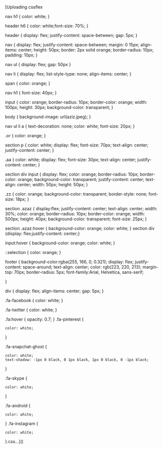 [Uploading cssflex

nav h1 {
    color: white;
}

header h6 {
    color: white;font-size: 70%;
}

header {
    display: flex;
    justify-content: space-between;
    gap: 5px;
}

nav {
    display: flex;
    justify-content: space-between;
    margin: 0 15px;
    align-items: center;
    height: 50px;
    border: 2px solid orange;
    border-radius: 10px;
    padding: 10px;
}

nav ul {
    display: flex;
    gap: 50px
}

nav li {
    display: flex;
    list-style-type: none;
    align-items: center;
}

span {
    color: orange;
}

nav h1 {
    font-size: 40px;
}

input {
    color: orange;
    border-radius: 10px;
    border-color: orange;
    width: 100px;
    height: 30px;
    background-color: transparent;
}

body {
    background-image: url(aziz.jpeg);
}

nav ul li a {
    text-decoration: none;
    color: white;
    font-size: 20px;
}

.or {
    color: orange;
}

section p {
    color: white;
    display: flex;
    font-size: 70px;
    text-align: center;
    justify-content: center;
}

.aa {
    color: white;
    display: flex;
    font-size: 30px;
    text-align: center;
    justify-content: center;
}

section div input {
    display: flex;
    color: orange;
    border-radius: 10px;
    border-color: orange;
    background-color: transparent;
    justify-content: center;
    text-align: center;
    width: 50px;
    height: 50px;
}

.zz {
    color: orange;
    background-color: transparent;
    border-style: none;
    font-size: 18px;
}

section .azaz {
    display:flex;
    justify-content: center;
    text-align: center;
    width: 30%;
    color: orange;
    border-radius: 10px;
    border-color: orange;
    width: 500px;
    height: 40px;
    background-color: transparent;
    font-size: 25px;
}

section .azaz:hover {
    background-color: orange;
    color: white;
}
section div {display: flex;justify-content: center;}

input:hover {
    background-color: orange;
    color: white;
}

::selection {
    color: orange;
}

footer {
    background-color:rgba(255, 166, 0, 0.321);
    display: flex;
    justify-content: space-around;
    text-align: center;
    color: rgb(223, 220, 213);
    margin-top: 70px;
    border-radius: 5px;
    font-family:Arial, Helvetica, sans-serif;
   
}

div {
    display: flex;
    align-items: center;
    gap: 5px;
}

.fa-facebook {
    color: white;
}

.fa-twitter {
    color: white;
}

.fa:hover {
    opacity: 0.7;
}
.fa-pinterest {

    color: white;
  }
  
  .fa-snapchat-ghost {
      
    color: white;
    text-shadow: -1px 0 black, 0 1px black, 1px 0 black, 0 -1px black;
  }
  
  .fa-skype {

    color: white;
  }
  
  .fa-android {

    color: white;
  }
  .fa-instagram {
    
    color: white;
  }.css…]()
